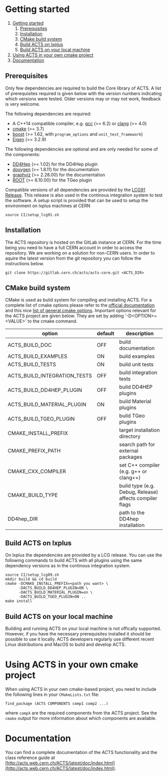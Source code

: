 # <a name="getting-started">Getting started</a>

1. [Getting started](#getting-started)
    1. [Prerequisites](#prerequisites)
    2. [Installation](#installation)
    3. [CMake build system](#cmake)
    4. [Build ACTS on lxplus](#build-lxplus)
    5. [Build ACTS on your local machine](#build-local)
2. [Using ACTS in your own cmake project](#using-acts)
3. [Documentation](#documentation)

## <a name="prerequisites">Prerequisites</a>

Only few dependencies are required to build the Core library of ACTS. A list of
prerequisites required is given below with the version numbers indicating which
versions were tested. Older versions may or may not work, feedback is very
welcome.

The following dependencies are required:

*   A C++14 compatible compiler, e.g. [gcc](https://gcc.gnu.org) (>= 6.2) or [clang](http://clang.llvm.org) (>= 4.0)
*   [cmake](https://cmake.org) (>= 3.7)
*   [boost](http://boost.org) (>= 1.62, with `program_options` and `unit_test_framework`)
*   [Eigen](http://eigen.tuxfamily.org) (>= 3.2.9)

The following dependencies are optional and are only needed for some of the
components:

*   [DD4Hep](http://dd4hep.cern.ch) (>= 1.02) for the DD4Hep plugin
*   [doxygen](http://doxygen.org) (>= 1.8.11) for the documentation
*   [graphviz](http://www.graphviz.org) (>= 2.28.00) for the documentation
*   [ROOT](https://root.cern.ch) (>= 6.10.00) for the TGeo plugin

Compatible versions of all dependencies are provided by the [LCG91
Release](http://lcginfo.cern.ch/release/91). This release is also
used in the continous integration system to test the software. A setup script
is provided that can be used to setup the environment on lxplus machines at
CERN

    source CI/setup_lcg91.sh

## <a name="installation">Installation</a>

The ACTS repository is hosted on the GitLab instance at CERN. For the time being
you need to have a full CERN account in order to access the repository. We are
working on a solution for non-CERN users. In order to aquire the latest version
from the git repository you can follow the instructions below.

    git clone https://gitlab.cern.ch/acts/acts-core.git <ACTS_DIR>

## <a name="cmake">CMake build system</a>

CMake is used as build system for compiling and installing ACTS.
For a complete list of cmake options please refer to the [official documentation](https://cmake.org/cmake/help/v3.1/index.html) and this nice [list of general cmake options](https://cmake.org/Wiki/CMake_Useful_Variables).
Important options relevant for the ACTS project are given below. They are set by adding '-D\<OPTION\>=\<VALUE\>' to the cmake command.

|option|default|description|
|------|-------|-----------|
|ACTS_BUILD_DOC               | OFF | build documentation |
|ACTS_BUILD_EXAMPLES          | ON  | build examples |
|ACTS_BUILD_TESTS             | ON  | build unit tests |
|ACTS_BUILD_INTEGRATION_TESTS | OFF | build integration tests |
|ACTS_BUILD_DD4HEP_PLUGIN     | OFF | build DD4HEP plugins |
|ACTS_BUILD_MATERIAL_PLUGIN   | ON  | build Material plugins |
|ACTS_BUILD_TGEO_PLUGIN       | OFF | build TGeo plugins |
|CMAKE_INSTALL_PREFIX         |     | target installation directory |
|CMAKE_PREFIX_PATH            |     | search path for external packages |
|CMAKE_CXX_COMPILER           |     | set C++ compiler (e.g. g++ or clang++) |
|CMAKE_BUILD_TYPE             |     | build type (e.g. Debug, Release) affects compiler flags |
|DD4hep_DIR                   |     | path to the DD4hep installation |

## <a name="build-lxplus">Build ACTS on lxplus</a>

On lxplus the dependencies are provided by a LCG release. You can use the
following commands to build ACTS with all plugins using the same dependency
versions as in the continous integration system.

    source CI/setup_lcg89.sh
    mkdir build && cd build
    cmake -DCMAKE_INSTALL_PREFIX=<path you want> \
          -DACTS_BUILD_DD4HEP_PLUGIN=ON \
          -DACTS_BUILD_MATERIAL_PLUGIN=on \
          -DACTS_BUILD_TGEO_PLUGIN=ON ..
    make install

## <a name="build-local">Build ACTS on your local machine</a>

Building and running ACTS on your local machine is not offically supported.
However, if you have the necessary prerequisites installed it should be
possible to use it locally. ACTS developers regularly use different
recent Linux distributions and MacOS to build and develop ACTS.

# <a name="using-acts">Using ACTS in your own cmake project</a>

When using ACTS in your own cmake-based project, you need to include the following lines in your `CMakeLists.txt` file:

    find_package (ACTS COMPONENTS comp1 comp2 ...)

where `compX` are the required components from the ACTS project. See the `cmake` output for more information about which components are available.

# <a name="documentation">Documentation</a>

You can find a complete documentation of the ACTS functionality and the class reference guide at [http://acts.web.cern.ch/ACTS/latest/doc/index.html](http://acts.web.cern.ch/ACTS/latest/doc/index.html).

